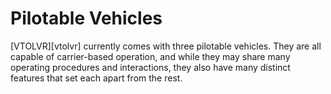 # Pilotable Vehicles

[VTOLVR][vtolvr] currently comes with three pilotable vehicles. They are all
capable of carrier-based operation, and while they may share many operating
procedures and interactions, they also have many distinct features that set
each apart from the rest.
